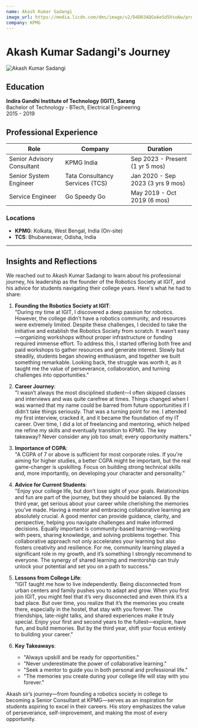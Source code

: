 ```yaml
---
name: Akash Kumar Sadangi
image_url: https://media.licdn.com/dms/image/v2/D4D03AQGoAeSd5VsoAw/profile-displayphoto-shrink_400_400/profile-displayphoto-shrink_400_400/0/1690326027291?e=1742428800&v=beta&t=xmA75mE8C4ero0qG0HkupmMtH0fR4WY9IzZdiLjewbU
company: KPMG
---
```


# Akash Kumar Sadangi's Journey  

![Akash Kumar Sadangi](https://media.licdn.com/dms/image/v2/D4D03AQGoAeSd5VsoAw/profile-displayphoto-shrink_400_400/profile-displayphoto-shrink_400_400/0/1690326027291?e=1742428800&v=beta&t=xmA75mE8C4ero0qG0HkupmMtH0fR4WY9IzZdiLjewbU)  

## Education  
**Indira Gandhi Institute of Technology (IGIT), Sarang**  
Bachelor of Technology - BTech, Electrical Engineering  
2015 - 2019  

## Professional Experience  
| Role                              | Company                  | Duration                     |  
|-----------------------------------|--------------------------|------------------------------|  
| Senior Advisory Consultant        | KPMG India               | Sep 2023 - Present (1 yr 5 mos) |  
| Senior System Engineer            | Tata Consultancy Services (TCS) | Jan 2020 - Sep 2023 (3 yrs 9 mos) |  
| Service Engineer                  | Go Speedy Go             | May 2019 - Oct 2019 (6 mos) |  

### Locations  
- **KPMG**: Kolkata, West Bengal, India (On-site)  
- **TCS**: Bhubaneswar, Odisha, India  

---  

## Insights and Reflections  

We reached out to Akash Kumar Sadangi to learn about his professional journey, his leadership as the founder of the Robotics Society at IGIT, and his advice for students navigating their college years. Here's what he had to share:  

1. **Founding the Robotics Society at IGIT**:  
   "During my time at IGIT, I discovered a deep passion for robotics. However, the college didn’t have a robotics community, and resources were extremely limited. Despite these challenges, I decided to take the initiative and establish the Robotics Society from scratch. It wasn’t easy—organizing workshops without proper infrastructure or funding required immense effort. To address this, I started offering both free and paid workshops to gather resources and generate interest. Slowly but steadily, students began showing enthusiasm, and together we built something remarkable. Looking back, the struggle was worth it, as it taught me the value of perseverance, collaboration, and turning challenges into opportunities."  

2. **Career Journey**:  
   "I wasn’t always the most disciplined student—I often skipped classes and interviews and was quite carefree at times. Things changed when I was warned that my name could be barred from future opportunities if I didn’t take things seriously. That was a turning point for me. I attended my first interview, cracked it, and it became the foundation of my IT career. Over time, I did a lot of freelancing and mentoring, which helped me refine my skills and eventually transition to KPMG. The key takeaway? Never consider any job too small; every opportunity matters."  
3. **Importance of CGPA**:  
   "A CGPA of 7 or above is sufficient for most corporate roles. If you're aiming for higher studies, a better CGPA might be important, but the real game-changer is upskilling. Focus on building strong technical skills and, more importantly, on developing your character and personality."  

4. **Advice for Current Students**:  
   "Enjoy your college life, but don’t lose sight of your goals. Relationships and fun are part of the journey, but they should be balanced. By the third year, get serious about your career while cherishing the memories you’ve made. Having a mentor and embracing collaborative learning are absolutely crucial. A good mentor can provide guidance, clarity, and perspective, helping you navigate challenges and make informed decisions. Equally important is community-based learning—working with peers, sharing knowledge, and solving problems together. This collaborative approach not only accelerates your learning but also fosters creativity and resilience. For me, community learning played a significant role in my growth, and it’s something I strongly recommend to everyone. The synergy of shared learning and mentorship can truly unlock your potential and set you on a path to success."  

5. **Lessons from College Life**:  
   "IGIT taught me how to live independently. Being disconnected from urban centers and family pushes you to adapt and grow. When you first join IGIT, you might feel that it’s very disconnected and even think it’s a bad place. But over time, you realize that it’s the memories you create there, especially in the hostel, that stay with you forever. The friendships, late-night talks, and shared experiences make it truly special. Enjoy your first and second years to the fullest—explore, have fun, and build memories. But by the third year, shift your focus entirely to building your career."  

6. **Key Takeaways**:  
   - "Always upskill and be ready for opportunities."  
   - "Never underestimate the power of collaborative learning."  
   - "Seek a mentor to guide you in both personal and professional life."  
   - "The memories you create during your college life will stay with you forever."  

Akash sir’s journey—from founding a robotics society in college to becoming a Senior Consultant at KPMG—serves as an inspiration for students aspiring to excel in their careers. His story emphasizes the value of perseverance, self-improvement, and making the most of every opportunity.  
